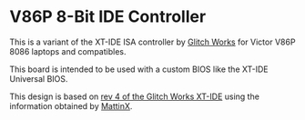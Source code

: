 # V86P 8-Bit IDE Controller

This is a variant of the XT-IDE ISA controller by [Glitch Works](http://www.glitchwrks.com/xt-ide) for Victor V86P 8086 laptops and compatibles.

This board is intended to be used with a custom BIOS like the XT-IDE Universal BIOS.

This design is based on [rev 4 of the Glitch Works XT-IDE](https://github.com/glitchwrks/xt_ide/tree/rev_4) using the information obtained by [MattinX](https://knm.org.uk/blog/2017/05/v86p-expansion/).

